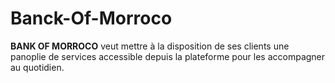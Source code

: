 # Banck-Of-Morroco

**BANK OF MORROCO** veut mettre à la disposition de ses clients une panoplie de services accessible depuis la plateforme pour les accompagner au quotidien.
